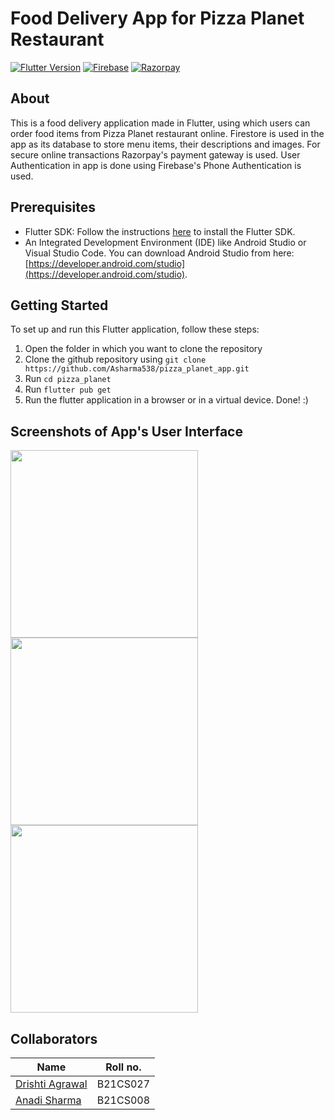 # Food Delivery App for Pizza Planet Restaurant

[![Flutter Version](https://img.shields.io/badge/flutter-v2.5.0-blue.svg)](https://flutter.dev/docs/get-started/install)
[![Firebase](https://img.shields.io/badge/firebase-9.0.0-orange.svg)](https://firebase.google.com/docs/flutter/setup)
[![Razorpay](https://img.shields.io/badge/razorpay-1.2.6-red.svg)](https://pub.dev/packages/razorpay_flutter)

## About
 
This is a food delivery application made in Flutter, using which users can order food items from Pizza Planet restaurant online.
Firestore is used in the app as its database to store menu items, their descriptions and images. 
For secure online transactions Razorpay's payment gateway is used.
User Authentication in app is done using Firebase's Phone Authentication is used.

## Prerequisites

- Flutter SDK: Follow the instructions [here](https://flutter.dev/docs/get-started/install) to install the Flutter SDK.
- An Integrated Development Environment (IDE) like Android Studio or Visual Studio Code. You can download Android Studio from here: [https://developer.android.com/studio](https://developer.android.com/studio).


## Getting Started

To set up and run this Flutter application, follow these steps:
 
1. Open the folder in which you want to clone the repository
2. Clone the github repository using `git clone https://github.com/Asharma538/pizza_planet_app.git`
3. Run `cd pizza_planet`
4. Run `flutter pub get`
5. Run the flutter application in a browser or in a virtual device. Done! :)

## Screenshots of App's User Interface
<img src="https://github.com/Asharma538/pizza_planet_app/assets/102324067/fe3d0698-d742-4e60-b66e-afeb51edcbe6" width="300">
<img src="https://github.com/Asharma538/pizza_planet_app/assets/102324067/538b1871-35de-4882-aa00-4a4d95ac0960" width="300">
<img src="https://github.com/Asharma538/pizza_planet_app/assets/102324067/d54c81c3-f752-44ba-abd2-c11e1ab56080" width="300">


## Collaborators
|Name|Roll no.|
|--|--|
|[Drishti Agrawal](https://github.com/AgrawalDrishti)|B21CS027|
|[Anadi Sharma](https://github.com/Asharma538)|B21CS008|

